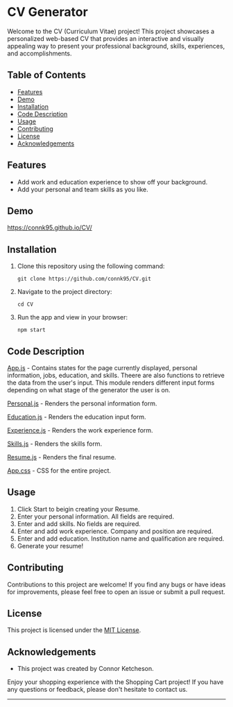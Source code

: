 # CV Generator

Welcome to the CV (Curriculum Vitae) project! This project showcases a personalized web-based CV that provides an interactive and visually appealing way to present your professional background, skills, experiences, and accomplishments.

## Table of Contents

- [Features](https://github.com/connk95/CV/blob/main/README.md#features)
- [Demo](https://github.com/connk95/CV/blob/main/README.md#features)
- [Installation](https://github.com/connk95/CV/blob/main/README.md#installation)
- [Code Description](https://github.com/connk95/CV/blob/main/README.md#code-description)
- [Usage](https://github.com/connk95/CV/blob/main/README.md#usage)
- [Contributing](https://github.com/connk95/CV/blob/main/README.md#contributing)
- [License](https://github.com/connk95/CV/blob/main/README.md#license)
- [Acknowledgements](https://github.com/connk95/CV/blob/main/README.md#acknowledgements)

## Features

- Add work and education experience to show off your background.
- Add your personal and team skills as you like.

## Demo

https://connk95.github.io/CV/

## Installation

1. Clone this repository using the following command:
   ```
   git clone https://github.com/connk95/CV.git
   ```

2. Navigate to the project directory:
   ```
   cd CV
   ```

3. Run the app and view in your browser:
   ```
   npm start
   ```

## Code Description

[App.js](https://github.com/connk95/CV/blob/main/src/App.js) - Contains states for the page currently displayed, personal information, jobs, education, and skills. Theere are also functions to retrieve the data from the user's input. This module renders different input forms depending on what stage of the generator the user is on.

[Personal.js](https://github.com/connk95/CV/blob/main/src/components/Personal.js) - Renders the personal information form.

[Education.js](https://github.com/connk95/CV/blob/main/src/components/Education.js) - Renders the education input form.

[Experience.js](https://github.com/connk95/CV/blob/main/src/components/Experience.js) - Renders the work experience form.

[Skills.js](https://github.com/connk95/CV/blob/main/src/components/Skills.js) - Renders the skills form.

[Resume.js](https://github.com/connk95/CV/blob/main/src/components/Resume.js) - Renders the final resume.

[App.css](https://github.com/connk95/Shopping-Cart/blob/main/src/App.css) - CSS for the entire project.

## Usage

1. Click Start to beigin creating your Resume.
2. Enter your personal information. All fields are required.
3. Enter and add skills. No fields are required.
4. Enter and add work experience. Company and position are required.
5. Enter and add education. Institution name and qualification are required.
6. Generate your resume!

## Contributing

Contributions to this project are welcome! If you find any bugs or have ideas for improvements, please feel free to open an issue or submit a pull request.

## License

This project is licensed under the [MIT License](LICENSE).

## Acknowledgements

- This project was created by Connor Ketcheson.

Enjoy your shopping experience with the Shopping Cart project! If you have any questions or feedback, please don't hesitate to contact us.

---
